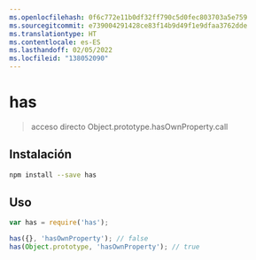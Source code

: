 ```yaml
---
ms.openlocfilehash: 0f6c772e11b0df32ff790c5d0fec803703a5e759
ms.sourcegitcommit: e739004291428ce83f14b9d49f1e9dfaa3762dde
ms.translationtype: HT
ms.contentlocale: es-ES
ms.lasthandoff: 02/05/2022
ms.locfileid: "138052090"
---
```

# <a name="has"></a>has

> acceso directo Object.prototype.hasOwnProperty.call

## <a name="installation"></a>Instalación

```sh
npm install --save has
```

## <a name="usage"></a>Uso

```js
var has = require('has');

has({}, 'hasOwnProperty'); // false
has(Object.prototype, 'hasOwnProperty'); // true
```
